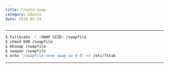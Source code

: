 ```yaml
---
title: Create swap
category: Ubuntu
date: 2019-05-29
---
```


-----

```bash
$ fallocate -l <SWAP SIZE> /swapfile
$ chmod 600 /swapfile
$ mkswap /swapfile
$ swapon /swapfile
$ echo "/swapfile none swap sw 0 0" >> /etc/fstab
```

-----